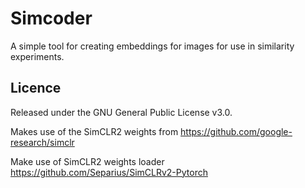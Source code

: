 # Simcoder
A simple tool for creating embeddings for images for use in similarity experiments.

## Licence
Released under the GNU General Public License v3.0.

Makes use of the SimCLR2 weights from https://github.com/google-research/simclr

Make use of SimCLR2 weights loader https://github.com/Separius/SimCLRv2-Pytorch
